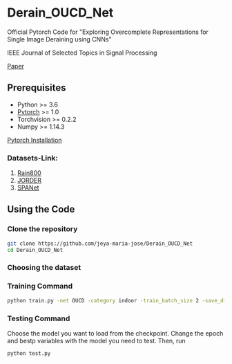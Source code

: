 # Derain_OUCD_Net
Official Pytorch Code for "Exploring Overcomplete Representations for Single Image Deraining using CNNs"

IEEE Journal of Selected Topics in Signal Processing

[Paper]()

## Prerequisites
- Python >= 3.6  
- [Pytorch](https://pytorch.org/) >= 1.0  
- Torchvision >= 0.2.2  
- Numpy >= 1.14.3

<a href="https://pytorch.org/ "> Pytorch Installation </a>  

### Datasets-Link:

1) [Rain800](https://github.com/hezhangsprinter/ID-CGAN)
2) [JORDER](https://www.icst.pku.edu.cn/struct/Projects/joint_rain_removal.html)
3) [SPANet](https://stevewongv.github.io/derain-project.html)

## Using the Code

### Clone the repository

```bash
git clone https://github.com/jeya-maria-jose/Derain_OUCD_Net
cd Derain_OUCD_Net
```

### Choosing the dataset


### Training Command 

```bash
python train.py -net OUCD -category indoor -train_batch_size 2 -save_dir rain800_OUCD -num_epochs 200
```
### Testing Command 

Choose the model you want to load from the checkpoint. Change the epoch and bestp variables with the model you need to test. Then, run 

```bash
python test.py
```



